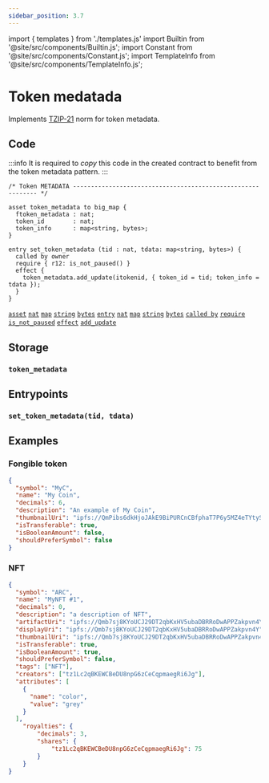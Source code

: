 ```yaml
---
sidebar_position: 3.7
---
```


import { templates } from './templates.js'
import Builtin from '@site/src/components/Builtin.js';
import Constant from '@site/src/components/Constant.js';
import TemplateInfo from '@site/src/components/TemplateInfo.js';

# Token medatada

Implements [TZIP-21](https://tzip.tezosagora.org/proposal/tzip-21/) norm for token metadata.

<TemplateInfo data={templates.token_metadata.info} />

## Code

:::info
It is required to *copy* this code in the created contract to benefit from the token metadata pattern.
:::

```archetype
/* Token METADATA ------------------------------------------------------------ */

asset token_metadata to big_map {
  ftoken_metadata : nat;
  token_id        : nat;
  token_info      : map<string, bytes>;
}

entry set_token_metadata (tid : nat, tdata: map<string, bytes>) {
  called by owner
  require { r12: is_not_paused() }
  effect {
    token_metadata.add_update(itokenid, { token_id = tid; token_info = tdata });
  }
}
```
[`asset`](/docs/asset) [`nat`](/docs/reference/types#nat) [`map`](/docs/reference/types#map<K,%20V>) [`string`](/docs/reference/types#string) [`bytes`](/docs/reference/types#bytes) [`entry`](/docs/reference/declarations/entrypoint#entry) [`nat`](/docs/reference/types#nat) [`map`](/docs/reference/types#map<K,%20V>) [`string`](/docs/reference/types#string) [`bytes`](/docs/reference/types#map<K,%20V>) [`called by`](/docs/reference/declarations/entrypoint#called-by) [`require`](/docs/reference/declarations/entrypoint#require) [`is_not_paused`](/docs/templates/pausable#is_not_paused) [`effect`](/docs/reference/declarations/entrypoint#effect)  [`add_update`](/docs/reference/instructions/asset#aadd_updatek--u-)



## Storage

### `token_metadata`

<Constant data={templates.token_metadata.token_metadata} />

## Entrypoints

### `set_token_metadata(tid, tdata)`

<Builtin data={templates.token_metadata.set_token_metadata} />

## Examples

### Fongible token

```json
{
  "symbol": "MyC",
  "name": "My Coin",
  "decimals": 6,
  "description": "An example of My Coin",
  "thumbnailUri": "ipfs://QmPibs6dkHjoJAkE9BiPURCnCBfphaT7P6y5MZ4eTYtyS9",
  "isTransferable": true,
  "isBooleanAmount": false,
  "shouldPreferSymbol": false
}
```

### NFT

```json
{
  "symbol": "ARC",
  "name": "MyNFT #1",
  "decimals": 0,
  "description": "a description of NFT",
  "artifactUri": "ipfs://Qmb7sj8KYoUCJ29DT2qbKxHV5ubaDBRRoDwAPPZakpvn4Y",
  "displayUri": "ipfs://Qmb7sj8KYoUCJ29DT2qbKxHV5ubaDBRRoDwAPPZakpvn4Y",
  "thumbnailUri": "ipfs://Qmb7sj8KYoUCJ29DT2qbKxHV5ubaDBRRoDwAPPZakpvn4Y",
  "isTransferable": true,
  "isBooleanAmount": true,
  "shouldPreferSymbol": false,
  "tags": ["NFT"],
  "creators": ["tz1Lc2qBKEWCBeDU8npG6zCeCqpmaegRi6Jg"],
  "attributes": [
    {
      "name": "color",
      "value": "grey"
    }
  ],
	"royalties": {
		"decimals": 3,
		"shares": {
			"tz1Lc2qBKEWCBeDU8npG6zCeCqpmaegRi6Jg": 75
		}
	}
}
```

